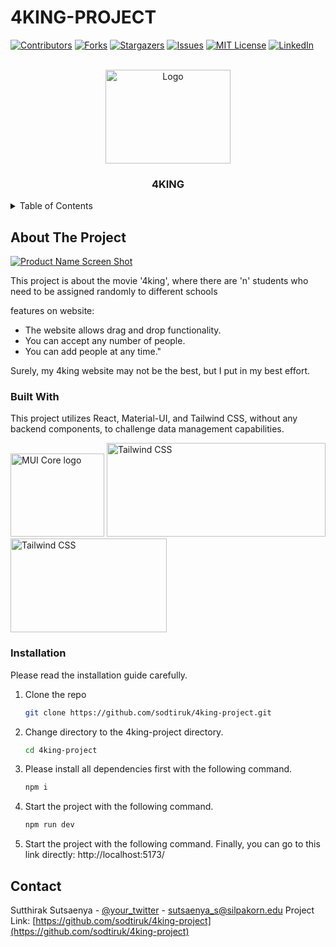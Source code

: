 # 4KING-PROJECT

[![Contributors][contributors-shield]][contributors-url]
[![Forks][forks-shield]][forks-url]
[![Stargazers][stars-shield]][stars-url]
[![Issues][issues-shield]][issues-url]
[![MIT License][license-shield]][license-url]
[![LinkedIn][linkedin-shield]][linkedin-url]



<!-- PROJECT LOGO -->
<br />
<div align="center">
  <a>
    <img src="https://www.cheezelooker.com/file_managers/uploads/file_managers/source/2021%20DAILY%20CULTURE/NOVEMBER/WEEK%204/4%20kings%20interview/4%20KINGS%20FASHION%20SET/TP%20WEB%204%20Kings-04.jpg" alt="Logo" width="200" height="150">
  </a>

  <h3 align="center">4KING</h3>

  
</div>



<!-- TABLE OF CONTENTS -->
<details>
  <summary>Table of Contents</summary>
  <ol>
    <li>
      <a href="#about-the-project">About The Project</a>
      <ul>
        <li><a href="#built-with">Built With</a></li>
      </ul>
    </li>
    <li>
      <ul>
        <li><a href="#installation">Installation</a></li>
      </ul>
    </li>
    <li><a href="#usage">Usage</a></li>
    <li><a href="#contact">Contact</a></li>
  </ol>
</details>

<!-- ABOUT THE PROJECT -->
## About The Project

[![Product Name Screen Shot][product-screenshot]](https://example.com)

This project is about the movie '4king', where there are 'n' students who need to be assigned randomly to different schools

features on website:
* The website allows drag and drop functionality.
* You can accept any number of people.
* You can add people at any time."

Surely, my 4king website may not be the best, but I put in my best effort.

### Built With

This project utilizes React, Material-UI, and Tailwind CSS, without any backend components, to challenge data management capabilities.

<a href="https://mui.com/core/" rel="noopener" target="_blank"><img width="150" height="133" src="https://mui.com/static/logo.svg" alt="MUI Core logo"></a>
<img alt="Tailwind CSS" src="https://raw.githubusercontent.com/tailwindlabs/tailwindcss/HEAD/.github/logo-light.svg" width="350" height="150" style="max-width: 100%;">
<img alt="Tailwind CSS" src="https://upload.wikimedia.org/wikipedia/commons/thumb/a/a7/React-icon.svg/1200px-React-icon.svg.png" width="250" height="150" style="max-width: 100%;">


### Installation

Please read the installation guide carefully.

1. Clone the repo
   ```sh
   git clone https://github.com/sodtiruk/4king-project.git
   ```
2. Change directory to the 4king-project directory.
   ```sh
   cd 4king-project
   ```
3. Please install all dependencies first with the following command.
   ```sh
   npm i
   ```
4. Start the project with the following command.
   ```sh
   npm run dev
   ```
5. Start the project with the following command.
Finally, you can go to this link directly: http://localhost:5173/




<!-- CONTACT -->
## Contact
Sutthirak Sutsaenya - [@your_twitter](https://www.facebook.com/SutthirakORLucky/) - sutsaenya_s@silpakorn.edu
Project Link: [https://github.com/sodtiruk/4king-project](https://github.com/sodtiruk/4king-project)


<!-- MARKDOWN LINKS & IMAGES -->
<!-- https://www.markdownguide.org/basic-syntax/#reference-style-links -->
[contributors-shield]: https://img.shields.io/github/contributors/sodtiruk/4king-project.svg?style=for-the-badge
[contributors-url]: https://github.com/sodtiruk/4king-project/graphs/contributors
[forks-shield]: https://img.shields.io/github/forks/othneildrew/Best-README-Template.svg?style=for-the-badge
[forks-url]: https://github.com/othneildrew/Best-README-Template/network/members
[stars-shield]: https://img.shields.io/github/stars/othneildrew/Best-README-Template.svg?style=for-the-badge
[stars-url]: https://github.com/othneildrew/Best-README-Template/stargazers
[issues-shield]: https://img.shields.io/github/issues/othneildrew/Best-README-Template.svg?style=for-the-badge
[issues-url]: https://github.com/othneildrew/Best-README-Template/issues
[license-shield]: https://img.shields.io/github/license/othneildrew/Best-README-Template.svg?style=for-the-badge
[license-url]: https://github.com/othneildrew/Best-README-Template/blob/master/LICENSE.txt
[linkedin-shield]: https://img.shields.io/badge/-LinkedIn-black.svg?style=for-the-badge&logo=linkedin&colorB=555
[linkedin-url]: https://linkedin.com/in/othneildrew
[product-screenshot]: images/screenshot.png
[React.js]: https://img.shields.io/badge/React-20232A?style=for-the-badge&logo=react&logoColor=61DAFB
[React-url]: https://reactjs.org/
[React-url]: https://link-to-your-react-website
[Material-UI-url]: https://link-to-your-material-ui-website
[Tailwind-CSS-url]: https://link-to-your-tailwind-css-website

